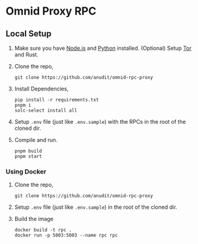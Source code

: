 # Omnid Proxy RPC

## Local Setup

1. Make sure you have [Node.js](https://nodejs.org/en/download/) and [Python](https://www.python.org/downloads/) installed. (Optional) Setup [Tor](https://www.torproject.org/) and Rust.

2. Clone the repo,
    ```
    git clone https://github.com/anudit/omnid-rpc-proxy
    ```

3. Install Dependencies,
    ```
    pip install -r requirements.txt
    pnpm i
    solc-select install all
    ```

4. Setup `.env` file (just like `.env.sample`) with the RPCs in the root of the cloned dir.

5. Compile and run.

    ```
    pnpm build
    pnpm start
    ```

### Using Docker

1. Clone the repo,
    ```
    git clone https://github.com/anudit/omnid-rpc-proxy
    ```

2. Setup `.env` file (just like `.env.sample`) in the root of the cloned dir.

3. Build the image
    ```
    docker build -t rpc .
    docker run -p 5003:5003 --name rpc rpc
    ```